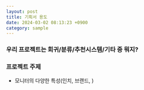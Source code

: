 ```yaml
---
layout: post
title: 기획서 용도
date: 2024-03-02 08:13:23 +0900
category: sample
---
```


### 우리 프로젝트는 회귀/분류/추천시스템/기타 중 뭐지?

### 프로젝트 주제
- 모니터의 다양한 특성(인치, 브랜드, )
